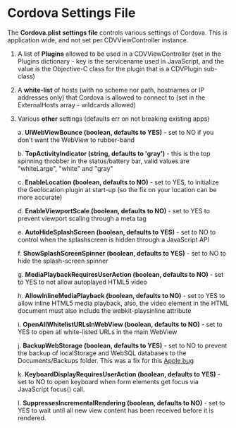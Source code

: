 <!--
#
# Licensed to the Apache Software Foundation (ASF) under one
# or more contributor license agreements.  See the NOTICE file
# distributed with this work for additional information
# regarding copyright ownership.  The ASF licenses this file
# to you under the Apache License, Version 2.0 (the
# "License"); you may not use this file except in compliance
# with the License.  You may obtain a copy of the License at
# 
# http://www.apache.org/licenses/LICENSE-2.0
# 
# Unless required by applicable law or agreed to in writing,
# software distributed under the License is distributed on an
# "AS IS" BASIS, WITHOUT WARRANTIES OR CONDITIONS OF ANY
#  KIND, either express or implied.  See the License for the
# specific language governing permissions and limitations
# under the License.
#
-->
# Cordova Settings File #

The **Cordova.plist settings file** controls various settings of Cordova. This is application wide, and not set per CDVViewController instance. 

1. A list of **Plugins** allowed to be used in a CDVViewController (set in the Plugins dictionary - key is the servicename used in JavaScript, and the value is the Objective-C class for the plugin that is a CDVPlugin sub-class)
2. A **white-list** of hosts (with no scheme nor path, hostnames or IP addresses only) that Cordova is allowed to connect to (set in the ExternalHosts array - wildcards allowed)
3. Various **other** settings (defaults err on not breaking existing apps)

	a. **UIWebViewBounce (boolean, defaults to YES)** - set to NO if you don't want the WebView to rubber-band
	
	b. **TopActivityIndicator (string, defaults to 'gray')** - this is the top spinning throbber in the status/battery bar, valid values are "whiteLarge", "white" and "gray"
	
	c. **EnableLocation (boolean, defaults to NO)** - set to YES, to initialize the Geolocation plugin at start-up (so the fix on your location can be more accurate)
	
	d. **EnableViewportScale (boolean, defaults to NO)** - set to YES to prevent viewport scaling through a meta tag
	
	e. **AutoHideSplashScreen (boolean, defaults to YES)** - set to NO to control when the splashscreen is hidden through a JavaScript API
	
	f. **ShowSplashScreenSpinner (boolean, defaults to YES)** - set to NO to hide the splash-screen spinner
	
	g. **MediaPlaybackRequiresUserAction (boolean, defaults to NO)** - set to YES to not allow autoplayed HTML5 video
	
	h. **AllowInlineMediaPlayback (boolean, defaults to NO)** - set to YES to allow inline HTML5 media playback, also, the video element in the HTML document must also include the webkit-playsinline attribute
	
	i. **OpenAllWhitelistURLsInWebView (boolean, defaults to NO)** - set to YES to open all white-listed URLs in the main WebView

	j. **BackupWebStorage (boolean, defaults to YES)** - set to NO to prevent the backup of localStorage and WebSQL databases to the Documents/Backups folder. This was a fix for this [Apple bug](http://phonegap.com/2012/04/18/ios-5-1-and-the-embedded-uiwebview-with-cordova/)
	
	k. **KeyboardDisplayRequiresUserAction (boolean, defaults to YES)** - set to NO to open keyboard when form elements get focus via JavaScript focus() call. 
	
	l. **SuppressesIncrementalRendering (boolean, defaults to NO)** - set to YES to wait until all new view content has been received before it is rendered.



